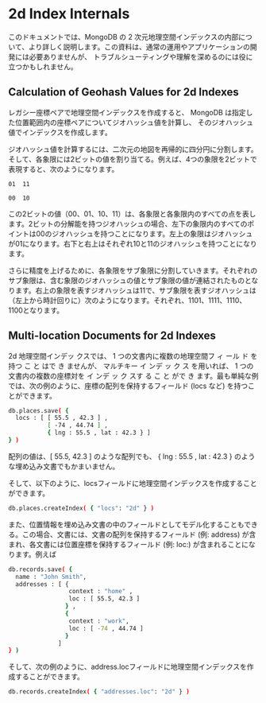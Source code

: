 # 2d Index Internals
このドキュメントでは、MongoDB の 2 次元地理空間インデックスの内部について、より詳しく説明します。この資料は、通常の運用やアプリケーションの開発には必要ありませんが、 トラブルシューティングや理解を深めるのには役に立つかもしれません。

## Calculation of Geohash Values for 2d Indexes
レガシー座標ペアで地理空間インデックスを作成すると、 MongoDB は指定した位置範囲内の座標ペアについてジオハッシュ値を計算し、 そのジオハッシュ値でインデックスを作成します。

ジオハッシュ値を計算するには、二次元の地図を再帰的に四分円に分割します。そして、各象限には2ビットの値を割り当てる。例えば、4つの象限を2ビットで表現すると、次のようになります。

```
01  11

00  10
```

この2ビットの値（00、01、10、11）は、各象限と各象限内のすべての点を表します。2ビットの分解能を持つジオハッシュの場合、左下の象限内のすべてのポイントは00のジオハッシュを持つことになります。左上の象限はジオハッシュが01になります。右下と右上はそれぞれ10と11のジオハッシュを持つことになります。

さらに精度を上げるために、各象限をサブ象限に分割していきます。それぞれのサブ象限は、含む象限のジオハッシュの値とサブ象限の値が連結されたものとなります。右上の象限を表すジオハッシュは11で、サブ象限を表すジオハッシュは（左上から時計回りに）次のようになります。それぞれ、1101、1111、1110、1100となります。

## Multi-location Documents for 2d Indexes
2d 地理空間インデッ クスでは、 1 つの文書内に複数の地理空間フ ィ ール ド を持つ こ と はで き ませんが、 マルチキー イ ンデ ッ ク ス を用いれば、 1 つの文書内の複数の座標対を イ ンデ ッ ク スす る こ と がで き ます。最も単純な例では、次の例のように、座標の配列を保持するフィールド (locs など) を持つことができます。

```bash
db.places.save( {
  locs : [ [ 55.5 , 42.3 ] ,
           [ -74 , 44.74 ] ,
           { lng : 55.5 , lat : 42.3 } ]
} )
```

配列の値は、[ 55.5, 42.3 ] のような配列でも、 { lng : 55.5 , lat : 42.3 } のような埋め込み文書でもかまいません。

そして、以下のように、locsフィールドに地理空間インデックスを作成することができます。

```bash
db.places.createIndex( { "locs": "2d" } )
```

また、位置情報を埋め込み文書の中のフィールドとしてモデル化することもできる。この場合、文書には、文書の配列を保持するフィールド (例: address) が含まれ、各文書には位置座標を保持するフィールド (例: loc:) が含まれることになります。例えば

```bash
db.records.save( {
  name : "John Smith",
  addresses : [ {
                 context : "home" ,
                 loc : [ 55.5, 42.3 ]
                } ,
                {
                 context : "work",
                 loc : [ -74 , 44.74 ]
                }
              ]
} )
```

そして、次の例のように、address.locフィールドに地理空間インデックスを作成することができます。

```bash
db.records.createIndex( { "addresses.loc": "2d" } )
```
